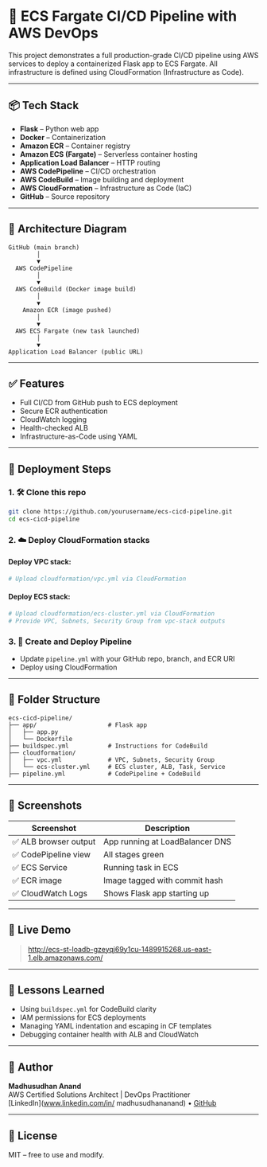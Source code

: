 # 🚀 ECS Fargate CI/CD Pipeline with AWS DevOps

This project demonstrates a full production-grade CI/CD pipeline using AWS services to deploy a containerized Flask app to ECS Fargate. All infrastructure is defined using CloudFormation (Infrastructure as Code).

---

## 📦 Tech Stack

- **Flask** – Python web app  
- **Docker** – Containerization  
- **Amazon ECR** – Container registry  
- **Amazon ECS (Fargate)** – Serverless container hosting  
- **Application Load Balancer** – HTTP routing  
- **AWS CodePipeline** – CI/CD orchestration  
- **AWS CodeBuild** – Image building and deployment  
- **AWS CloudFormation** – Infrastructure as Code (IaC)  
- **GitHub** – Source repository  

---

## 🧠 Architecture Diagram

```
GitHub (main branch)
        │
        ▼
  AWS CodePipeline
        │
        ▼
  AWS CodeBuild (Docker image build)
        │
        ▼
    Amazon ECR (image pushed)
        │
        ▼
  AWS ECS Fargate (new task launched)
        │
        ▼
Application Load Balancer (public URL)
```

---

## ✅ Features

- Full CI/CD from GitHub push to ECS deployment  
- Secure ECR authentication  
- CloudWatch logging  
- Health-checked ALB  
- Infrastructure-as-Code using YAML  

---

## 📝 Deployment Steps

### 1. 🛠 Clone this repo

```bash
git clone https://github.com/yourusername/ecs-cicd-pipeline.git
cd ecs-cicd-pipeline
```

### 2. ☁️ Deploy CloudFormation stacks

#### Deploy VPC stack:

```bash
# Upload cloudformation/vpc.yml via CloudFormation
```

#### Deploy ECS stack:

```bash
# Upload cloudformation/ecs-cluster.yml via CloudFormation
# Provide VPC, Subnets, Security Group from vpc-stack outputs
```

### 3. 🔧 Create and Deploy Pipeline

- Update `pipeline.yml` with your GitHub repo, branch, and ECR URI  
- Deploy using CloudFormation

---

## 📂 Folder Structure

```
ecs-cicd-pipeline/
├── app/                    # Flask app
│   ├── app.py
│   └── Dockerfile
├── buildspec.yml           # Instructions for CodeBuild
├── cloudformation/
│   ├── vpc.yml             # VPC, Subnets, Security Group
│   └── ecs-cluster.yml     # ECS cluster, ALB, Task, Service
├── pipeline.yml            # CodePipeline + CodeBuild
```

---

## 📸 Screenshots

| Screenshot | Description |
|------------|-------------|
| ✅ ALB browser output | App running at LoadBalancer DNS |
| ✅ CodePipeline view | All stages green |
| ✅ ECS Service | Running task in ECS |
| ✅ ECR image | Image tagged with commit hash |
| ✅ CloudWatch Logs | Shows Flask app starting up |

---

## 🚀 Live Demo

> http://ecs-st-loadb-gzeyqj69y1cu-1489915268.us-east-1.elb.amazonaws.com/

---

## 🧠 Lessons Learned

- Using `buildspec.yml` for CodeBuild clarity  
- IAM permissions for ECS deployments  
- Managing YAML indentation and escaping in CF templates  
- Debugging container health with ALB and CloudWatch  

---

## 🙌 Author

**Madhusudhan Anand**  
AWS Certified Solutions Architect | DevOps Practitioner  
[LinkedIn](www.linkedin.com/in/
madhusudhananand) • [GitHub](https://github.com/madhusudhan-anand)

---

## 📜 License

MIT – free to use and modify.
